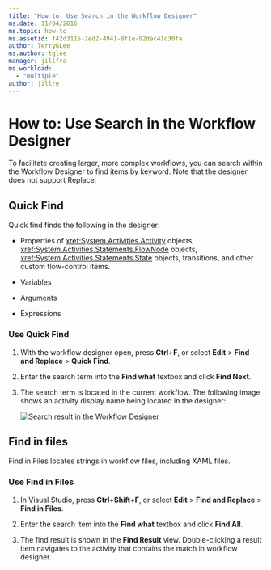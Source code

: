 ```yaml
---
title: "How to: Use Search in the Workflow Designer"
ms.date: 11/04/2016
ms.topic: how-to
ms.assetid: f42d3115-2ed2-4941-8f1e-92dac41c30fa
author: TerryGLee
ms.author: tglee
manager: jillfra
ms.workload:
  - "multiple"
author: jillre
---
```

# How to: Use Search in the Workflow Designer

To facilitate creating larger, more complex workflows, you can search within the Workflow Designer to find items by keyword. Note that the designer does not support Replace.

## Quick Find

Quick find finds the following in the designer:

- Properties of <xref:System.Activities.Activity> objects, <xref:System.Activities.Statements.FlowNode> objects, <xref:System.Activities.Statements.State> objects, transitions, and other custom flow-control items.

- Variables

- Arguments

- Expressions

### Use Quick Find

1. With the workflow designer open, press **Ctrl+F**, or select **Edit** > **Find and Replace** > **Quick Find**.

2. Enter the search term into the **Find what** textbox and click **Find Next**.

3. The search term is located in the current workflow. The following image shows an activity display name being located in the designer:

   ![Search result in the Workflow Designer](../workflow-designer/media/designersearch.png)

## Find in files

Find in Files locates strings in workflow files, including XAML files.

### Use Find in Files

1. In Visual Studio, press **Ctrl**+**Shift**+**F**, or select **Edit** > **Find and Replace** > **Find in Files**.

2. Enter the search item into the **Find what** textbox and click **Find All**.

3. The find result is shown in the **Find Result** view. Double-clicking a result item navigates to the activity that contains the match in workflow designer.